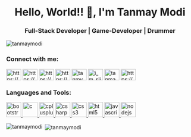 <h1 align="center">Hello, World!! 👋, I'm Tanmay Modi</h1>
<h3 align="center">Full-Stack Developer | Game-Developer | Drummer</h3>

<p align="left"> <img src="https://komarev.com/ghpvc/?username=tanmaymodi" alt="tanmaymodi" /> </p>

<p align="left">
<h3 align="left">Connect with me:</h3>
<a href="https://linkedin.com/in/https://www.linkedin.com/in/tanmay-modi-142a67192/" target="blank"><img align="center" src="https://cdn.jsdelivr.net/npm/simple-icons@3.0.1/icons/linkedin.svg" alt="https://www.linkedin.com/in/tanmay-modi-142a67192/" height="30" width="40" /></a>
<a href="https://stackoverflow.com/users/https://stackoverflow.com/users/12472622/tanmy-modi" target="blank"><img align="center" src="https://cdn.jsdelivr.net/npm/simple-icons@3.0.1/icons/stackoverflow.svg" alt="https://stackoverflow.com/users/12472622/tanmy-modi" height="30" width="40" /></a>
<a href="https://kaggle.com/https://www.kaggle.com/tanmaymodi" target="blank"><img align="center" src="https://cdn.jsdelivr.net/npm/simple-icons@3.0.1/icons/kaggle.svg" alt="https://www.kaggle.com/tanmaymodi" height="30" width="40" /></a>
<a href="https://fb.com/https://www.facebook.com/profile.php?id=100009622844709" target="blank"><img align="center" src="https://cdn.jsdelivr.net/npm/simple-icons@3.0.1/icons/facebook.svg" alt="https://www.facebook.com/profile.php?id=100009622844709" height="30" width="40" /></a>
<a href="https://instagram.com/tanmymodi" target="blank"><img align="center" src="https://cdn.jsdelivr.net/npm/simple-icons@3.0.1/icons/instagram.svg" alt="tanmymodi" height="30" width="40" /></a>
<a href="https://www.codechef.com/users/i_m_slim_shady" target="blank"><img align="center" src="https://cdn.jsdelivr.net/npm/simple-icons@3.1.0/icons/codechef.svg" alt="i_m_slim_shady" height="30" width="40" /></a>
<a href="https://codeforces.com/profile/tanmaymodi" target="blank"><img align="center" src="https://cdn.jsdelivr.net/npm/simple-icons@3.0.1/icons/codeforces.svg" alt="tanmaymodi" height="30" width="40" /></a>
<a href="https://auth.geeksforgeeks.org/user/https://auth.geeksforgeeks.org/user/21eventhorizon/todo-done/" target="blank"><img align="center" src="https://cdn.jsdelivr.net/npm/simple-icons@3.0.1/icons/geeksforgeeks.svg" alt="https://auth.geeksforgeeks.org/user/21eventhorizon/todo-done/" height="30" width="40" /></a>

</p>

<h3 align="left">Languages and Tools:</h3>
<p align="left"> <a href="https://getbootstrap.com" target="_blank"> <img src="https://devicons.github.io/devicon/devicon.git/icons/bootstrap/bootstrap-plain.svg" alt="bootstrap" width="40" height="40"/> </a> <a href="https://www.cprogramming.com/" target="_blank"> <img src="https://devicons.github.io/devicon/devicon.git/icons/c/c-original.svg" alt="c" width="40" height="40"/> </a> <a href="https://www.w3schools.com/cpp/" target="_blank"> <img src="https://devicons.github.io/devicon/devicon.git/icons/cplusplus/cplusplus-original.svg" alt="cplusplus" width="40" height="40"/> </a> <a href="https://www.w3schools.com/cs/" target="_blank"> <img src="https://devicons.github.io/devicon/devicon.git/icons/csharp/csharp-original.svg" alt="csharp" width="40" height="40"/> </a> <a href="https://www.w3schools.com/css/" target="_blank"> <img src="https://devicons.github.io/devicon/devicon.git/icons/css3/css3-original-wordmark.svg" alt="css3" width="40" height="40"/> </a> <a href="https://www.w3.org/html/" target="_blank"> <img src="https://devicons.github.io/devicon/devicon.git/icons/html5/html5-original-wordmark.svg" alt="html5" width="40" height="40"/> </a> <a href="https://developer.mozilla.org/en-US/docs/Web/JavaScript" target="_blank"> <img src="https://devicons.github.io/devicon/devicon.git/icons/javascript/javascript-original.svg" alt="javascript" width="40" height="40"/> </a> <a href="https://nodejs.org" target="_blank"> <img src="https://devicons.github.io/devicon/devicon.git/icons/nodejs/nodejs-original-wordmark.svg" alt="nodejs" width="40" height="40"/> </a> </p>

<p><img align="left" src="https://github-readme-stats.vercel.app/api/top-langs/?username=tanmaymodi&layout=compact" alt="tanmaymodi" /></p>

<p>&nbsp;<img align="center" src="https://github-readme-stats.vercel.app/api?username=tanmaymodi&show_icons=true" alt="tanmaymodi" /></p>
